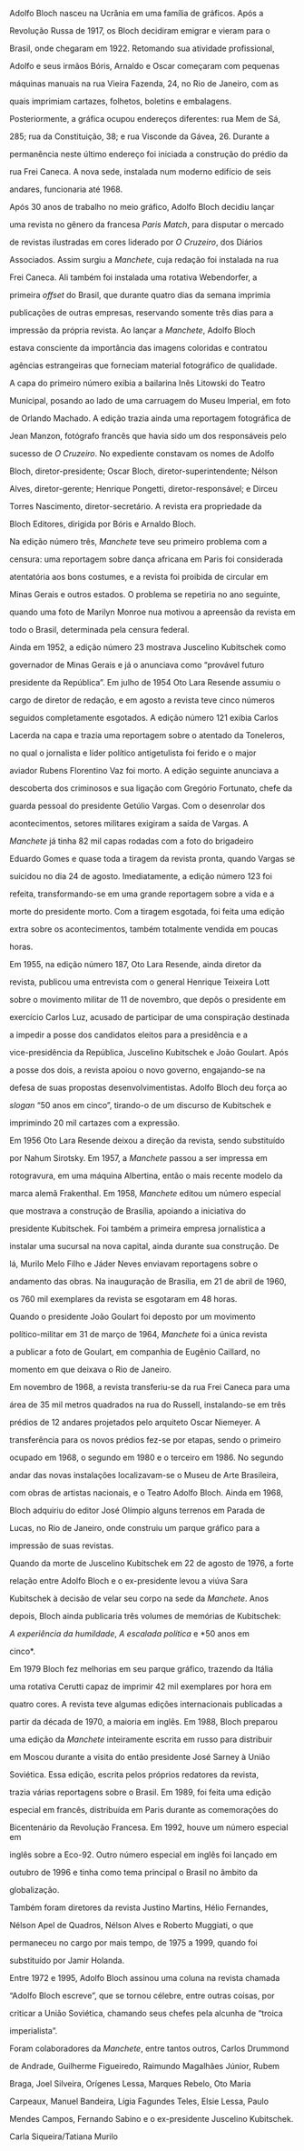 

Adolfo Bloch nasceu na Ucrânia em uma família de gráficos. Após a

Revolução Russa de 1917, os Bloch decidiram emigrar e vieram para o

Brasil, onde chegaram em 1922. Retomando sua atividade profissional,

Adolfo e seus irmãos Bóris, Arnaldo e Oscar começaram com pequenas

máquinas manuais na rua Vieira Fazenda, 24, no Rio de Janeiro, com as

quais imprimiam cartazes, folhetos, boletins e embalagens.

Posteriormente, a gráfica ocupou endereços diferentes: rua Mem de Sá,

285; rua da Constituição, 38; e rua Visconde da Gávea, 26. Durante a

permanência neste último endereço foi iniciada a construção do prédio da

rua Frei Caneca. A nova sede, instalada num moderno edifício de seis

andares, funcionaria até 1968.



Após 30 anos de trabalho no meio gráfico, Adolfo Bloch decidiu lançar

uma revista no gênero da francesa *Paris Match*, para disputar o mercado

de revistas ilustradas em cores liderado por *O Cruzeiro*, dos Diários

Associados. Assim surgiu a *Manchete*, cuja redação foi instalada na rua

Frei Caneca. Ali também foi instalada uma rotativa Webendorfer, a

primeira *offset* do Brasil, que durante quatro dias da semana imprimia

publicações de outras empresas, reservando somente três dias para a

impressão da própria revista. Ao lançar a *Manchete*, Adolfo Bloch

estava consciente da importância das imagens coloridas e contratou

agências estrangeiras que forneciam material fotográfico de qualidade.



A capa do primeiro número exibia a bailarina Inês Litowski do Teatro

Municipal, posando ao lado de uma carruagem do Museu Imperial, em foto

de Orlando Machado. A edição trazia ainda uma reportagem fotográfica de

Jean Manzon, fotógrafo francês que havia sido um dos responsáveis pelo

sucesso de *O Cruzeiro*. No expediente constavam os nomes de Adolfo

Bloch, diretor-presidente; Oscar Bloch, diretor-superintendente; Nélson

Alves, diretor-gerente; Henrique Pongetti, diretor-responsável; e Dirceu

Torres Nascimento, diretor-secretário. A revista era propriedade da

Bloch Editores, dirigida por Bóris e Arnaldo Bloch.



Na edição número três, *Manchete* teve seu primeiro problema com a

censura: uma reportagem sobre dança africana em Paris foi considerada

atentatória aos bons costumes, e a revista foi proibida de circular em

Minas Gerais e outros estados. O problema se repetiria no ano seguinte,

quando uma foto de Marilyn Monroe nua motivou a apreensão da revista em

todo o Brasil, determinada pela censura federal.



Ainda em 1952, a edição número 23 mostrava Juscelino Kubitschek como

governador de Minas Gerais e já o anunciava como “provável futuro

presidente da República”. Em julho de 1954 Oto Lara Resende assumiu o

cargo de diretor de redação, e em agosto a revista teve cinco números

seguidos completamente esgotados. A edição número 121 exibia Carlos

Lacerda na capa e trazia uma reportagem sobre o atentado da Toneleros,

no qual o jornalista e líder político antigetulista foi ferido e o major

aviador Rubens Florentino Vaz foi morto. A edição seguinte anunciava a

descoberta dos criminosos e sua ligação com Gregório Fortunato, chefe da

guarda pessoal do presidente Getúlio Vargas. Com o desenrolar dos

acontecimentos, setores militares exigiram a saída de Vargas. A

*Manchete* já tinha 82 mil capas rodadas com a foto do brigadeiro

Eduardo Gomes e quase toda a tiragem da revista pronta, quando Vargas se

suicidou no dia 24 de agosto. Imediatamente, a edição número 123 foi

refeita, transformando-se em uma grande reportagem sobre a vida e a

morte do presidente morto. Com a tiragem esgotada, foi feita uma edição

extra sobre os acontecimentos, também totalmente vendida em poucas

horas.



Em 1955, na edição número 187, Oto Lara Resende, ainda diretor da

revista, publicou uma entrevista com o general Henrique Teixeira Lott

sobre o movimento militar de 11 de novembro, que depôs o presidente em

exercício Carlos Luz, acusado de participar de uma conspiração destinada

a impedir a posse dos candidatos eleitos para a presidência e a

vice-presidência da República, Juscelino Kubitschek e João Goulart. Após

a posse dos dois, a revista apoiou o novo governo, engajando-se na

defesa de suas propostas desenvolvimentistas. Adolfo Bloch deu força ao

*slogan* “50 anos em cinco”, tirando-o de um discurso de Kubitschek e

imprimindo 20 mil cartazes com a expressão.



Em 1956 Oto Lara Resende deixou a direção da revista, sendo substituído

por Nahum Sirotsky. Em 1957, a *Manchete* passou a ser impressa em

rotogravura, em uma máquina Albertina, então o mais recente modelo da

marca alemã Frakenthal. Em 1958, *Manchete* editou um número especial

que mostrava a construção de Brasília, apoiando a iniciativa do

presidente Kubitschek. Foi também a primeira empresa jornalística a

instalar uma sucursal na nova capital, ainda durante sua construção. De

lá, Murilo Melo Filho e Jáder Neves enviavam reportagens sobre o

andamento das obras. Na inauguração de Brasília, em 21 de abril de 1960,

os 760 mil exemplares da revista se esgotaram em 48 horas.



Quando o presidente João Goulart foi deposto por um movimento

político-militar em 31 de março de 1964, *Manchete* foi a única revista

a publicar a foto de Goulart, em companhia de Eugênio Caillard, no

momento em que deixava o Rio de Janeiro.



Em novembro de 1968, a revista transferiu-se da rua Frei Caneca para uma

área de 35 mil metros quadrados na rua do Russell, instalando-se em três

prédios de 12 andares projetados pelo arquiteto Oscar Niemeyer. A

transferência para os novos prédios fez-se por etapas, sendo o primeiro

ocupado em 1968, o segundo em 1980 e o terceiro em 1986. No segundo

andar das novas instalações localizavam-se o Museu de Arte Brasileira,

com obras de artistas nacionais, e o Teatro Adolfo Bloch. Ainda em 1968,

Bloch adquiriu do editor José Olímpio alguns terrenos em Parada de

Lucas, no Rio de Janeiro, onde construiu um parque gráfico para a

impressão de suas revistas.



Quando da morte de Juscelino Kubitschek em 22 de agosto de 1976, a forte

relação entre Adolfo Bloch e o ex-presidente levou a viúva Sara

Kubitschek à decisão de velar seu corpo na sede da *Manchete*. Anos

depois, Bloch ainda publicaria três volumes de memórias de Kubitschek:

*A experiência da humildade*, *A escalada política* e *50 anos em

cinco*.



Em 1979 Bloch fez melhorias em seu parque gráfico, trazendo da Itália

uma rotativa Cerutti capaz de imprimir 42 mil exemplares por hora em

quatro cores. A revista teve algumas edições internacionais publicadas a

partir da década de 1970, a maioria em inglês. Em 1988, Bloch preparou

uma edição da *Manchete* inteiramente escrita em russo para distribuir

em Moscou durante a visita do então presidente José Sarney à União

Soviética. Essa edição, escrita pelos próprios redatores da revista,

trazia várias reportagens sobre o Brasil. Em 1989, foi feita uma edição

especial em francês, distribuída em Paris durante as comemorações do

Bicentenário da Revolução Francesa. Em 1992, houve um número especial em

inglês sobre a Eco-92. Outro número especial em inglês foi lançado em

outubro de 1996 e tinha como tema principal o Brasil no âmbito da

globalização.



Também foram diretores da revista Justino Martins, Hélio Fernandes,

Nélson Apel de Quadros, Nélson Alves e Roberto Muggiati, o que

permaneceu no cargo por mais tempo, de 1975 a 1999, quando foi

substituído por Jamir Holanda.



Entre 1972 e 1995, Adolfo Bloch assinou uma coluna na revista chamada

“Adolfo Bloch escreve”, que se tornou célebre, entre outras coisas, por

criticar a União Soviética, chamando seus chefes pela alcunha de “troica

imperialista”.



Foram colaboradores da *Manchete*, entre tantos outros, Carlos Drummond

de Andrade, Guilherme Figueiredo, Raimundo Magalhães Júnior, Rubem

Braga, Joel Silveira, Orígenes Lessa, Marques Rebelo, Oto Maria

Carpeaux, Manuel Bandeira, Lígia Fagundes Teles, Elsie Lessa, Paulo

Mendes Campos, Fernando Sabino e o ex-presidente Juscelino Kubitschek.



Carla Siqueira/Tatiana Murilo



